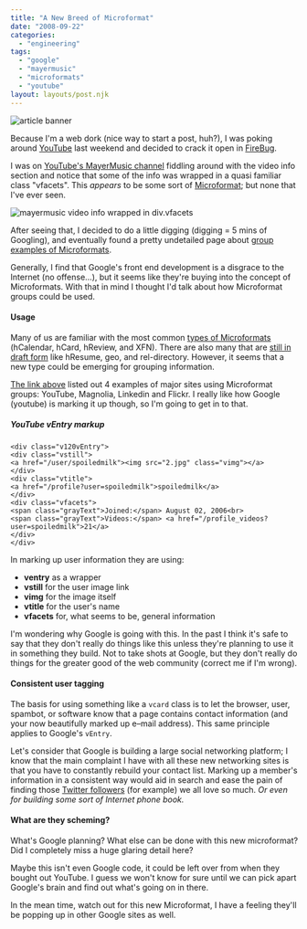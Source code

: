 ```yaml
---
title: "A New Breed of Microformat"
date: "2008-09-22"
categories:
  - "engineering"
tags:
  - "google"
  - "mayermusic"
  - "microformats"
  - "youtube"
layout: layouts/post.njk
---
```


![article banner](images/vfacet-banner.jpg)

Because I'm a web dork (nice way to start a post, huh?), I was poking around [YouTube](http://www.youtube.com/) last weekend and decided to crack it open in [FireBug](https://addons.mozilla.org/en-US/firefox/addon/1843).

I was on [YouTube's MayerMusic channel](http://www.youtube.com/mayermusic) fiddling around with the video info section and notice that some of the info was wrapped in a quasi familiar class "vfacets". This _appears_ to be some sort of [Microformat](http://www.microformats.org); but none that I've ever seen.

![mayermusic video info wrapped in div.vfacets](images/vfacets-mayermusic.jpg)

After seeing that, I decided to do a little digging (digging = 5 mins of Googling), and eventually found a pretty undetailed page about [group examples of Microformats](http://microformats.org/wiki/group-examples).

Generally, I find that Google's front end development is a disgrace to the Internet (no offense…), but it seems like they're buying into the concept of Microformats. With that in mind I thought I'd talk about how Microformat groups could be used.

#### Usage

Many of us are familiar with the most common [types of Microformats](http://microformats.org/code-tools/) (hCalendar, hCard, hReview, and XFN). There are also many that are [still in draft form](http://microformats.org/wiki/Main_Page#Drafts) like hResume, geo, and rel-directory. However, it seems that a new type could be emerging for grouping information.

[The link above](#linkabove) listed out 4 examples of major sites using Microformat groups: YouTube, Magnolia, Linkedin and Flickr. I really like how Google (youtube) is marking it up though, so I'm going to get in to that.

##### YouTube vEntry markup

```
<div class="v120vEntry">
<div class="vstill">
<a href="/user/spoiledmilk"><img src="2.jpg" class="vimg"></a>
</div>
<div class="vtitle">
<a href="/profile?user=spoiledmilk">spoiledmilk</a>
</div>
<div class="vfacets">
<span class="grayText">Joined:</span> August 02, 2006<br>
<span class="grayText">Videos:</span> <a href="/profile_videos?user=spoiledmilk">21</a>
</div>
</div>
```

In marking up user information they are using:

- **ventry** as a wrapper
- **vstill** for the user image link
- **vimg** for the image itself
- **vtitle** for the user's name
- **vfacets** for, what seems to be, general information

I'm wondering why Google is going with this. In the past I think it's safe to say that they don't really do things like this unless they're planning to use it in something they build. Not to take shots at Google, but they don't really do things for the greater good of the web community (correct me if I'm wrong).

#### Consistent user tagging

The basis for using something like a `vcard` class is to let the browser, user, spambot, or software know that a page contains contact information (and your now beautifully marked up e–mail address). This same principle applies to Google's `vEntry`.

Let's consider that Google is building a large social networking platform; I know that the main complaint I have with all these new networking sites is that you have to constantly rebuild your contact list. Marking up a member's information in a consistent way would aid in search and ease the pain of finding those [Twitter followers](http://twitter.com/csskarma/followers) (for example) we all love so much. _Or even for building some sort of Internet phone book._

#### What are they scheming?

What's Google planning? What else can be done with this new microformat? Did I completely miss a huge glaring detail here?

Maybe this isn't even Google code, it could be left over from when they bought out YouTube. I guess we won't know for sure until we can pick apart Google's brain and find out what's going on in there.

In the mean time, watch out for this new Microformat, I have a feeling they'll be popping up in other Google sites as well.
